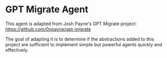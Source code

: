 GPT Migrate Agent
====

This agent is adapted from Josh Payne's GPT Migrate project: https://github.com/0xpayne/gpt-migrate

The goal of adapting it is to determine if the abstractions added to this project are sufficient to implement simple but powerful agents quickly and effectively.